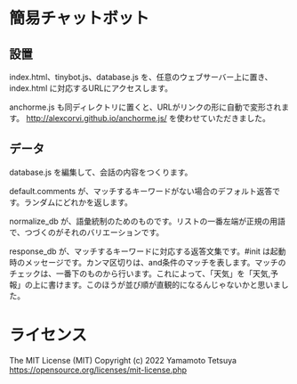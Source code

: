 # 簡易チャットボット

## 設置

index.html、tinybot.js、database.js を、任意のウェブサーバー上に置き、index.html に対応するURLにアクセスします。

anchorme.js も同ディレクトリに置くと、URLがリンクの形に自動で変形されます。 http://alexcorvi.github.io/anchorme.js/ を使わせていただきました。

## データ

database.js を編集して、会話の内容をつくります。

default.comments が、マッチするキーワードがない場合のデフォルト返答です。ランダムにどれかを返します。

normalize\_db が、語彙統制のためのものです。リストの一番左端が正規の用語で、つづくのがそれのバリエーションです。

response\_db が、マッチするキーワードに対応する返答文集です。#init は起動時のメッセージです。カンマ区切りは、and条件のマッチを表します。マッチのチェックは、一番下のものから行います。これによって、「天気」を「天気,予報」の上に書けます。このほうが並び順が直観的になるんじゃないかと思いました。

# ライセンス

The MIT License (MIT)
Copyright (c) 2022 Yamamoto Tetsuya
https://opensource.org/licenses/mit-license.php


